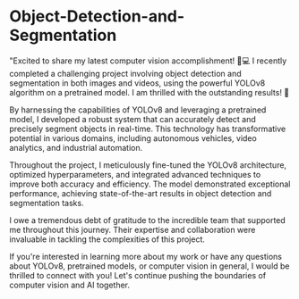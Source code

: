 # Object-Detection-and-Segmentation

"Excited to share my latest computer vision accomplishment! 📸💻 I recently completed a challenging project involving object detection and segmentation in both images and videos, using the powerful YOLOv8 algorithm on a pretrained model. I am thrilled with the outstanding results! 🚀

By harnessing the capabilities of YOLOv8 and leveraging a pretrained model, I developed a robust system that can accurately detect and precisely segment objects in real-time. This technology has transformative potential in various domains, including autonomous vehicles, video analytics, and industrial automation.

Throughout the project, I meticulously fine-tuned the YOLOv8 architecture, optimized hyperparameters, and integrated advanced techniques to improve both accuracy and efficiency. The model demonstrated exceptional performance, achieving state-of-the-art results in object detection and segmentation tasks.

I owe a tremendous debt of gratitude to the incredible team that supported me throughout this journey. Their expertise and collaboration were invaluable in tackling the complexities of this project.

If you're interested in learning more about my work or have any questions about YOLOv8, pretrained models, or computer vision in general, I would be thrilled to connect with you! Let's continue pushing the boundaries of computer vision and AI together.
